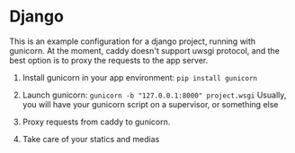 # Django

This is an example configuration for a django project, running with gunicorn.
At the moment, caddy doesn't support uwsgi protocol, and the best option 
is to proxy the requests to the app server.

1. Install gunicorn in your app environment: `pip install gunicorn`
2. Launch gunicorn: `gunicorn -b "127.0.0.1:8000" project.wsgi`
    Usually, you will have your gunicorn script on a supervisor, or 
    something else


3. Proxy requests from caddy to gunicorn.
4. Take care of your statics and medias

